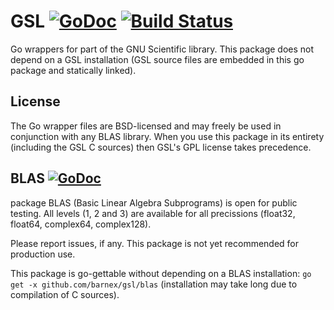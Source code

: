 # GSL [![GoDoc](https://godoc.org/github.com/barnex/gsl?status.svg)](https://godoc.org/github.com/barnex/gsl) [![Build Status](https://travis-ci.org/barnex/gsl.svg?branch=master)](https://travis-ci.org/barnex/gsl)

Go wrappers for part of the GNU Scientific library. This package does not depend on a GSL installation (GSL source files are embedded in this go package and statically linked).

## License

The Go wrapper files are BSD-licensed and may freely be used in conjunction with any BLAS library. When you use this package in its entirety (including the GSL C sources) then GSL's GPL license takes precedence.

## BLAS [![GoDoc](https://godoc.org/github.com/barnex/gsl/blas?status.svg)](https://godoc.org/github.com/barnex/gsl/blas)
package BLAS (Basic Linear Algebra Subprograms) is open for public testing. All levels (1, 2 and 3) are available for all precissions (float32, float64, complex64, complex128).

Please report issues, if any. This package is not yet recommended for production use.

This package is go-gettable without depending on a BLAS installation: `go get -x github.com/barnex/gsl/blas`
(installation may take long due to compilation of C sources).
